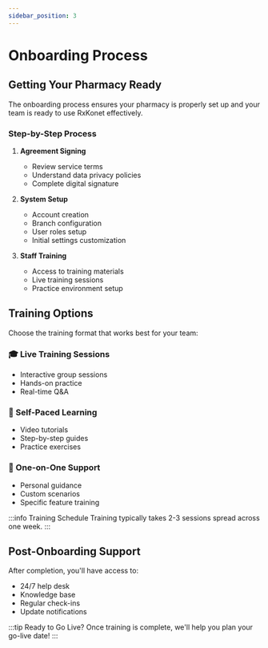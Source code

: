 ```yaml
---
sidebar_position: 3
---
```


# Onboarding Process

## Getting Your Pharmacy Ready

The onboarding process ensures your pharmacy is properly set up and your team is ready to use RxKonet effectively.

### Step-by-Step Process

1. **Agreement Signing**
   - Review service terms
   - Understand data privacy policies
   - Complete digital signature

2. **System Setup**
   - Account creation
   - Branch configuration
   - User roles setup
   - Initial settings customization

3. **Staff Training**
   - Access to training materials
   - Live training sessions
   - Practice environment setup

## Training Options

Choose the training format that works best for your team:

### 🎓 Live Training Sessions
- Interactive group sessions
- Hands-on practice
- Real-time Q&A

### 📱 Self-Paced Learning
- Video tutorials
- Step-by-step guides
- Practice exercises

### 🤝 One-on-One Support
- Personal guidance
- Custom scenarios
- Specific feature training

:::info Training Schedule
Training typically takes 2-3 sessions spread across one week.
:::

## Post-Onboarding Support

After completion, you'll have access to:
- 24/7 help desk
- Knowledge base
- Regular check-ins
- Update notifications

:::tip Ready to Go Live?
Once training is complete, we'll help you plan your go-live date!
::: 